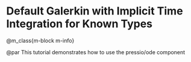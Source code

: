 
# Default Galerkin with Implicit Time Integration for Known Types

@m_class{m-block m-info}

@par
This tutorial demonstrates how to use the pressio/ode component


```cpp
```
